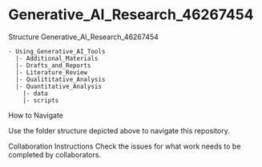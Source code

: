 # Generative_AI_Research_46267454

Structure 
Generative_AI_Research_46267454
```
- Using_Generative_AI_Tools 
  |- Additional_Materials
  |- Drafts_and_Reports
  |- Literature_Review
  |- Qualititative_Analysis
  |- Quantitative_Analysis
    |- data
    |- scripts
```

How to Navigate

Use the folder structure depicted above to navigate this repository.

Collaboration Instructions
Check the issues for what work needs to be completed by collaborators.
